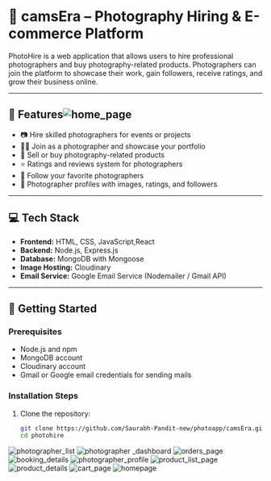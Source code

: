 # 📸 camsEra – Photography Hiring & E-commerce Platform

PhotoHire is a web application that allows users to hire professional photographers and buy photography-related products. Photographers can join the platform to showcase their work, gain followers, receive ratings, and grow their business online.

---

## 🔑 Features![home_page](https://github.com/user-attachments/assets/49c3a7e4-a127-452b-bcd5-764bbf7ca349)


- 📷 Hire skilled photographers for events or projects  
- 🧑‍💼 Join as a photographer and showcase your portfolio  
- 🛒 Sell or buy photography-related products  
- ⭐ Ratings and reviews system for photographers  
- 👥 Follow your favorite photographers  
- 📄 Photographer profiles with images, ratings, and followers  

---

## 💻 Tech Stack

- **Frontend:** HTML, CSS, JavaScript,React  
- **Backend:** Node.js, Express.js  
- **Database:** MongoDB with Mongoose  
- **Image Hosting:** Cloudinary  
- **Email Service:** Google Email Service (Nodemailer / Gmail API)  

---

## 🚀 Getting Started

### Prerequisites
- Node.js and npm
- MongoDB account
- Cloudinary account
- Gmail or Google email credentials for sending mails

### Installation Steps

1. Clone the repository:
   ```bash
   git clone https://github.com/Saurabh-Pandit-new/photoapp/camsEra.git
   cd photohire
![photographer_list](https://github.com/user-attachments/assets/67f8ac8e-a8eb-404e-8402-d4cc4f0e2f97)
![photographer _dashboard](https://github.com/user-attachments/assets/b5102adb-b61f-4a12-adf4-8fedab898add)
![orders_page](https://github.com/user-attachments/assets/535ab018-4a34-4ddb-98bf-80e4068f5b9b)
![booking_details](https://github.com/user-attachments/assets/d57989ae-d1fe-4457-968a-9abef02970a4)
![photographer_profile](https://github.com/user-attachments/assets/cc0c65db-c000-42b3-8820-b0cd30af5062)
![product_list_page](https://github.com/user-attachments/assets/1a4d58bb-96d9-40f8-b703-5989f49f561a)
![product_details](https://github.com/user-attachments/assets/1e282b20-14ee-4aa3-9043-d8f8db3c83fa)
![cart_page](https://github.com/user-attachments/assets/ef3cc013-40e1-46a4-8474-c0c29450af33)
![homepage](https://github.com/user-attachments/assets/83b190ff-fb23-416a-9d65-047c5a4039ed)
